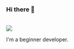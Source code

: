 ### Hi there 👋

<br>

<img class="hidden dark:inline-block" src="https://www.codewars.com/users/Destro1/badges/large">

<br>

I'm a beginner developer.
<!--
**CapedBaldy0/CapedBaldy0** is a ✨ _special_ ✨ repository because its `README.md` (this file) appears on your GitHub profile.

Here are some ideas to get you started:

- 🔭 I’m currently working on ...
- 🌱 I’m currently learning ...
- 👯 I’m looking to collaborate on ...
- 🤔 I’m looking for help with ...
- 💬 Ask me about ...
- 📫 How to reach me: ...
- 😄 Pronouns: ...
- ⚡ Fun fact: ...
-->

